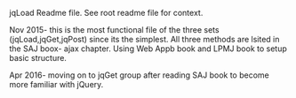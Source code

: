 jqLoad Readme file.  See root readme file for context.

Nov 2015- this is the most functional file of the three sets (jqLoad,jqGet,jqPost) since its the simplest.  All three methods
are lsited in the SAJ boox- ajax chapter.  Using Web Appb book and LPMJ book to setup basic structure. 

Apr 2016- moving on to jqGet group after reading SAJ book to become more familiar with jQuery.